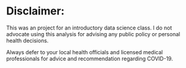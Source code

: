 # Disclaimer:
This was an project for an introductory data science class. I do not advocate using this analysis for advising any public policy or personal health decisions. 

Always defer to your local health officials and licensed medical professionals for advice and recommendation regarding COVID-19.
